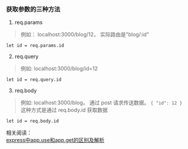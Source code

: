 
### 获取参数的三种方法

1. req.params         
> 例如： localhost:3000/blog/12， 实际路由是"blog/:id"

    let id = req.params.id

2. req.query    
> 例如: localhost:3000/blog/id=12       

    let id = req.query.id

3. req.body 
> 例如: localhost:3000/blog， 通过 post 请求传送数据。
`
{
  "id": 12
}
`   
这种方式是通过 req.body.id 获取数据

    let id = req.body.id


相关阅读：    
[express中app.use和app.get的区别及解析](https://blog.csdn.net/wthfeng/article/details/53366169)   
